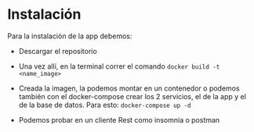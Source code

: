 # Instalación

Para la instalación de la app debemos:
* Descargar el repositorio

* Una vez allí, en la terminal correr el comando 
```docker build -t <name_image>```

* Creada la imagen, la podemos montar en un contenedor o podemos también con el docker-compose crear los 2 servicios, el de la app y el de la base de datos. Para esto:
```docker-compose up -d```

* Podemos probar en un cliente Rest como insomnia o postman
